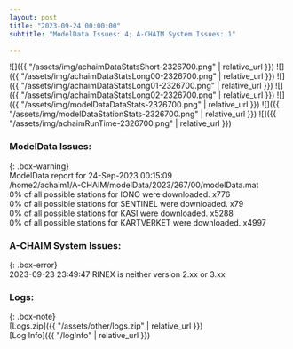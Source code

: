 ```yaml
---
layout: post
title: "2023-09-24 00:00:00"
subtitle: "ModelData Issues: 4; A-CHAIM System Issues: 1"

---
```


![]({{ "/assets/img/achaimDataStatsShort-2326700.png" | relative_url }})
![]({{ "/assets/img/achaimDataStatsLong00-2326700.png" | relative_url }})
![]({{ "/assets/img/achaimDataStatsLong01-2326700.png" | relative_url }})
![]({{ "/assets/img/achaimDataStatsLong02-2326700.png" | relative_url }})
![]({{ "/assets/img/modelDataDataStats-2326700.png" | relative_url }})
![]({{ "/assets/img/modelDataStationStats-2326700.png" | relative_url }})
![]({{ "/assets/img/achaimRunTime-2326700.png" | relative_url }})


### ModelData Issues:  
  
{: .box-warning}  
 ModelData report for 24-Sep-2023 00:15:09   
 /home2/achaim1/A-CHAIM/modelData/2023/267/00/modelData.mat   
 0% of all possible stations for IONO were downloaded. x776   
 0% of all possible stations for SENTINEL were downloaded. x79   
 0% of all possible stations for KASI were downloaded. x5288   
 0% of all possible stations for KARTVERKET were downloaded. x4997   
  
### A-CHAIM System Issues:  
  
{: .box-error}  
2023-09-23 23:49:47 RINEX is neither version 2.xx or 3.xx  

### Logs:  
  
{: .box-note}  
[Logs.zip]({{ "/assets/other/logs.zip" | relative_url }})  
[Log Info]({{ "/logInfo" | relative_url }})  
